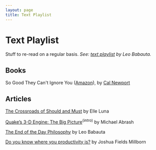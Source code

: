 ```yaml
---
layout: page
title: Text Playlist
---
```


# Text Playlist

Stuff to re-read on a regular basis. *See: [text playlist](http://leobabauta.com/pl) by Leo Babauta.*


## Books

So Good They Can't Ignore You ([Amazon](http://www.amazon.com/Good-They-Cant-Ignore-You/dp/1455509124)), by [Cal Newport](http://calnewport.com/)



## Articles

[The Crossroads of Should and Must](https://medium.com/@elleluna/the-crossroads-of-should-and-must-90c75eb7c5b0) by Elle Luna

[Quake’s 3-D Engine: The Big Picture](http://www.bluesnews.com/abrash/chap70.shtml)<sup>(intro)</sup> by Michael Abrash

[The End of the Day Philosophy](http://zenhabits.net/sundown/) by Leo Babauta

[Do you know where you productivity is?](http://www.theminimalists.com/productivity/) by Joshua Fields Millborn